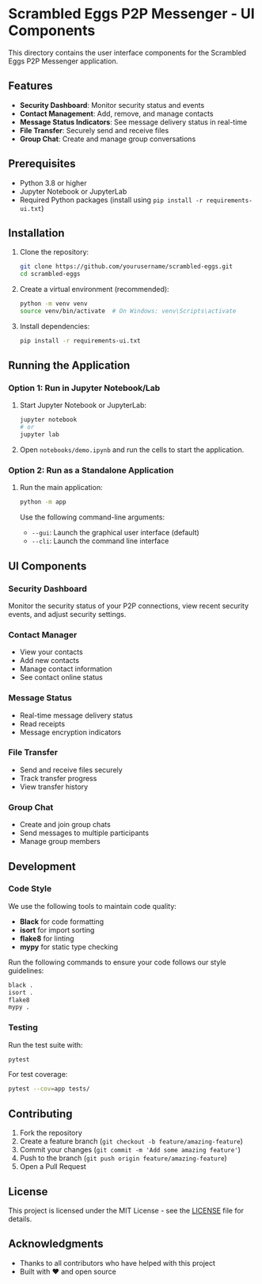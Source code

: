 # Scrambled Eggs P2P Messenger - UI Components

This directory contains the user interface components for the Scrambled Eggs P2P Messenger application.

## Features

- **Security Dashboard**: Monitor security status and events
- **Contact Management**: Add, remove, and manage contacts
- **Message Status Indicators**: See message delivery status in real-time
- **File Transfer**: Securely send and receive files
- **Group Chat**: Create and manage group conversations

## Prerequisites

- Python 3.8 or higher
- Jupyter Notebook or JupyterLab
- Required Python packages (install using `pip install -r requirements-ui.txt`)

## Installation

1. Clone the repository:
   ```bash
   git clone https://github.com/yourusername/scrambled-eggs.git
   cd scrambled-eggs
   ```

2. Create a virtual environment (recommended):
   ```bash
   python -m venv venv
   source venv/bin/activate  # On Windows: venv\Scripts\activate
   ```

3. Install dependencies:
   ```bash
   pip install -r requirements-ui.txt
   ```

## Running the Application

### Option 1: Run in Jupyter Notebook/Lab

1. Start Jupyter Notebook or JupyterLab:
   ```bash
   jupyter notebook
   # or
   jupyter lab
   ```

2. Open `notebooks/demo.ipynb` and run the cells to start the application.

### Option 2: Run as a Standalone Application

1. Run the main application:
   ```bash
   python -m app
   ```

   Use the following command-line arguments:
   - `--gui`: Launch the graphical user interface (default)
   - `--cli`: Launch the command line interface

## UI Components

### Security Dashboard

Monitor the security status of your P2P connections, view recent security events, and adjust security settings.

### Contact Manager

- View your contacts
- Add new contacts
- Manage contact information
- See contact online status

### Message Status

- Real-time message delivery status
- Read receipts
- Message encryption indicators

### File Transfer

- Send and receive files securely
- Track transfer progress
- View transfer history

### Group Chat

- Create and join group chats
- Send messages to multiple participants
- Manage group members

## Development

### Code Style

We use the following tools to maintain code quality:

- **Black** for code formatting
- **isort** for import sorting
- **flake8** for linting
- **mypy** for static type checking

Run the following commands to ensure your code follows our style guidelines:

```bash
black .
isort .
flake8
mypy .
```

### Testing

Run the test suite with:

```bash
pytest
```

For test coverage:

```bash
pytest --cov=app tests/
```

## Contributing

1. Fork the repository
2. Create a feature branch (`git checkout -b feature/amazing-feature`)
3. Commit your changes (`git commit -m 'Add some amazing feature'`)
4. Push to the branch (`git push origin feature/amazing-feature`)
5. Open a Pull Request

## License

This project is licensed under the MIT License - see the [LICENSE](LICENSE) file for details.

## Acknowledgments

- Thanks to all contributors who have helped with this project
- Built with ❤️ and open source
